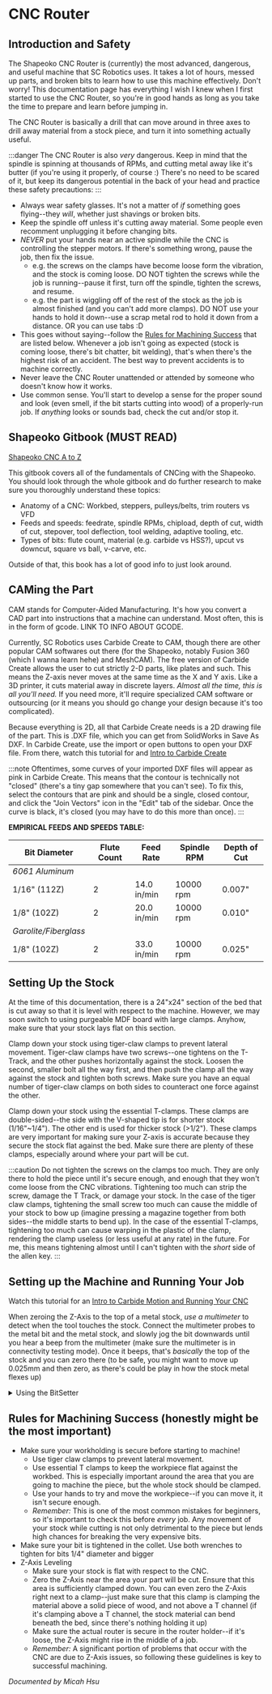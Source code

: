 # CNC Router

## Introduction and Safety
The Shapeoko CNC Router is (currently) the most advanced, dangerous, and useful machine that SC Robotics uses. It takes a lot of hours, messed up parts, and broken bits to learn how to use this machine effectively. Don't worry! This documentation page has everything I wish I knew when I first started to use the CNC Router, so you're in good hands as long as you take the time to prepare and learn before jumping in.

The CNC Router is basically a drill that can move around in three axes to drill away material from a stock piece, and turn it into something actually useful.

:::danger
The CNC Router is also _very_ dangerous. Keep in mind that the spindle is spinning at thousands of RPMs, and cutting metal away like it's butter (if you're using it properly, of course :) There's no need to be scared of it, but keep its dangerous potential in the back of your head and practice these safety precautions:
:::
* Always wear safety glasses. It's not a matter of _if_ something goes flying--they _will_, whether just shavings or broken bits.
* Keep the spindle off unless it's cutting away material. Some people even recomment unplugging it before changing bits.
* _NEVER_ put your hands near an active spindle while the CNC is controlling the stepper motors. If there's something wrong, pause the job, then fix the issue.
    * e.g. the screws on the clamps have become loose form the vibration, and the stock is coming loose. DO NOT tighten the screws while the job is running--pause it first, turn off the spindle, tighten the screws, and resume.
    * e.g. the part is wiggling off of the rest of the stock as the job is almost finished (and you can't add more clamps). DO NOT use your hands to hold it down--use a scrap metal rod to hold it down from a distance. OR you can use tabs :D
* This goes without saying--follow the [Rules for Machining Success](#rules-for-machining-success-honestly-might-be-the-most-important) that are listed below. Whenever a job isn't going as expected (stock is coming loose, there's bit chatter, bit welding), that's when there's the highest risk of an accident. The best way to prevent accidents is to machine correctly.
* Never leave the CNC Router unattended or attended by someone who doesn't know how it works.
* Use common sense. You'll start to develop a sense for the proper sound and look (even smell, if the bit starts cutting into wood) of a properly-run job. If _anything_ looks or sounds bad, check the cut and/or stop it.

## Shapeoko Gitbook (MUST READ)
[Shapeoko CNC A to Z](https://shapeokoenthusiasts.gitbook.io/shapeoko-cnc-a-to-z/)

This gitbook covers all of the fundamentals of CNCing with the Shapeoko. You should look through the whole gitbook and do further research to make sure you thoroughly understand these topics:
* Anatomy of a CNC: Workbed, steppers, pulleys/belts, trim routers vs VFD
* Feeds and speeds: feedrate, spindle RPMs, chipload, depth of cut, width of cut, stepover, tool deflection, tool welding, adaptive tooling, etc.
* Types of bits: flute count, material (e.g. carbide vs HSS?), upcut vs downcut, square vs ball, v-carve, etc.

Outside of that, this book has a lot of good info to just look around.

## CAMing the Part

CAM stands for Computer-Aided Manufacturing. It's how you convert a CAD part into instructions that a machine can understand. Most often, this is in the form of gcode. LINK TO INFO ABOUT GCODE.

Currently, SC Robotics uses Carbide Create to CAM, though there are other popular CAM softwares out there (for the Shapeoko, notably Fusion 360 (which I wanna learn hehe) and MeshCAM). The free version of Carbide Create allows the user to cut strictly 2-D parts, like plates and such. This means the Z-axis never moves at the same time as the X and Y axis. Like a 3D printer, it cuts material away in discrete layers. _Almost all the time, this is all you'll need._ If you need more, it'll require specialized CAM software or outsourcing (or it means you should go change your design because it's too complicated). 

Because everything is 2D, all that Carbide Create needs is a 2D drawing file of the part. This is .DXF file, which you can get from SolidWorks in Save As DXF. In Carbide Create, use the import or open buttons to open your DXF file. From there, watch this tutorial for and [Intro to Carbide Create](https://www.youtube.com/watch?v=WGeu0WuEwbE&list=PLS3hpxHvkxfDMIF651Swa3tJCQOZNQczB&index=3)

:::note
Oftentimes, some curves of your imported DXF files will appear as pink in Carbide Create. This means that the contour is technically not "closed" (there's a tiny gap somewhere that you can't see). To fix this, select the contours that are pink and should be a single, closed contour, and click the "Join Vectors" icon in the "Edit" tab of the sidebar. Once the curve is black, it's closed (you may have to do this more than once).
:::

__EMPIRICAL FEEDS AND SPEEDS TABLE:__

| Bit Diameter | Flute Count | Feed Rate | Spindle RPM | Depth of Cut |
| ------------ | ----------- | --------- | ----------- | ------------ |
| _6061 Aluminum_ |
| 1/16" (112Z) | 2 | 14.0 in/min | 10000 rpm | 0.007" |
| 1/8" (102Z) | 2 | 20.0 in/min | 10000 rpm | 0.010" |
| _Garolite/Fiberglass_ |
| 1/8" (102Z) | 2 | 33.0 in/min | 10000 rpm | 0.025" |


## Setting Up the Stock

At the time of this documentation, there is a 24"x24" section of the bed that is cut away so that it is level with respect to the machine. However, we may soon switch to using purgeable MDF board with large clamps. Anyhow, make sure that your stock lays flat on this section.

Clamp down your stock using tiger-claw clamps to prevent lateral movement. Tiger-claw clamps have two screws--one tightens on the T-Track, and the other pushes horizontally against the stock. Loosen the second, smaller bolt all the way first, and then push the clamp all the way against the stock and tighten both screws. Make sure you have an equal number of tiger-claw clamps on both sides to counteract one force against the other.

Clamp down your stock using the essential T-clamps. These clamps are double-sided--the side with the V-shaped tip is for shorter stock (1/16"~1/4"). The other end is used for thicker stock (>1/2"). These clamps are very important for making sure your Z-axis is accurate because they secure the stock flat against the bed. Make sure there are plenty of these clamps, especially around where your part will be cut.

:::caution
Do not tighten the screws on the clamps too much. They are only there to hold the piece until it's secure enough, and enough that they won't come loose from the CNC vibrations. Tightening too much can strip the screw, damage the T Track, or damage your stock. In the case of the tiger claw clamps, tightening the small screw too much can cause the middle of your stock to bow up (imagine pressing a magazine together from both sides--the middle starts to bend up). In the case of the essential T-clamps, tightening too much can cause warping in the plastic of the clamp, rendering the clamp useless (or less useful at any rate) in the future. For me, this means tightening almost until I can't tighten with the _short_ side of the allen key.
:::

## Setting up the Machine and Running Your Job
Watch this tutorial for an [Intro to Carbide Motion and Running Your CNC](https://www.youtube.com/watch?v=7W-QFcZS91c&list=PLS3hpxHvkxfDMIF651Swa3tJCQOZNQczB&index=2)

When zeroing the Z-Axis to the top of a metal stock, _use a multimeter_ to detect when the tool touches the stock. Connect the multimeter probes to the metal bit and the metal stock, and slowly jog the bit downwards until you hear a beep from the multimeter (make sure the multimeter is in connectivity testing mode). Once it beeps, that's _basically_ the top of the stock and you can zero there (to be safe, you might want to move up 0.025mm and then zero, as there's could be play in how the stock metal flexes up)

<details>
<summary>Using the BitSetter</summary>
The BitSetter is a tool length probe that allows you to seamlessly change tools in the middle of a job without the need for rezeroing the Z-axis. <a href="https://www.youtube.com/watch?v=I97XwLBmyuc">This BitSetter tutorial</a> shows how to use it.
</details>

## Rules for Machining Success (honestly might be the most important)
* Make sure your workholding is secure before starting to machine!
    * Use tiger claw clamps to prevent lateral movement.
    * Use essential T clamps to keep the workpiece flat against the workbed. This is especially important around the area that you are going to machine the piece, but the whole stock should be clamped.
    * Use your hands to try and move the workpiece--if you can move it, it isn't secure enough.
    * _Remember:_ This is one of the most common mistakes for beginners, so it's important to check this before _every_ job. Any movement of your stock while cutting is not only detrimental to the piece but lends high chances for breaking the very expensive bits.
* Make sure your bit is tightened in the collet. Use both wrenches to tighten for bits 1/4" diameter and bigger
* Z-Axis Leveling
    * Make sure your stock is flat with respect to the CNC. 
    * Zero the Z-Axis near the area your part will be cut. Ensure that this area is sufficiently clamped down. You can even zero the Z-Axis right next to a clamp--just make sure that this clamp is clamping the material above a solid piece of wood, and not above a T channel (if it's clamping above a T channel, the stock material can bend beneath the bed, since there's nothing holding it up)
    * Make sure the actual router is secure in the router holder--if it's loose, the Z-Axis might rise in the middle of a job.
    * _Remember:_ A significant portion of problems that occur with the CNC are due to Z-Axis issues, so following these guidelines is key to successful machining.

_Documented by Micah Hsu_
